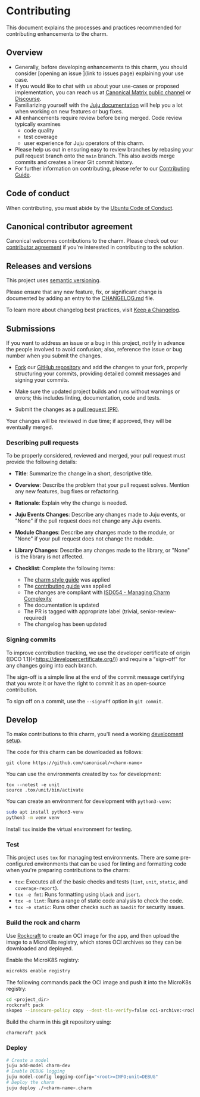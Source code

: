 <!-- Remember to update this file for your charm -- replace <charm-name> with the appropriate name. -->

# Contributing

This document explains the processes and practices recommended for contributing enhancements to the <charm-name> charm.

## Overview

- Generally, before developing enhancements to this charm, you should consider [opening an issue
  ](link to issues page) explaining your use case.
- If you would like to chat with us about your use-cases or proposed implementation, you can reach
  us at [Canonical Matrix public channel](https://matrix.to/#/#charmhub-charmdev:ubuntu.com)
  or [Discourse](https://discourse.charmhub.io/).
- Familiarizing yourself with the [Juju documentation](https://canonical-juju.readthedocs-hosted.com/en/latest/user/howto/manage-charms/)
  will help you a lot when working on new features or bug fixes.
- All enhancements require review before being merged. Code review typically examines
  - code quality
  - test coverage
  - user experience for Juju operators of this charm.
- Please help us out in ensuring easy to review branches by rebasing your pull request branch onto
  the `main` branch. This also avoids merge commits and creates a linear Git commit history.
- For further information on contributing, please refer to our
  [Contributing Guide](https://github.com/canonical/is-charms-contributing-guide).

## Code of conduct

When contributing, you must abide by the
[Ubuntu Code of Conduct](https://ubuntu.com/community/ethos/code-of-conduct).

## Canonical contributor agreement

Canonical welcomes contributions to the <charm-name> charm. Please check out our
[contributor agreement](https://ubuntu.com/legal/contributors) if you're interested in contributing to the solution.

## Releases and versions

This project uses [semantic versioning](https://semver.org/).

Please ensure that any new feature, fix, or significant change is documented by
adding an entry to the [CHANGELOG.md](link-to-changelog) file.

To learn more about changelog best practices, visit [Keep a Changelog](https://keepachangelog.com/).

## Submissions

If you want to address an issue or a bug in this project,
notify in advance the people involved to avoid confusion;
also, reference the issue or bug number when you submit the changes.

- [Fork](https://docs.github.com/en/pull-requests/collaborating-with-pull-requests/working-with-forks/about-forks)
  our [GitHub repository](link-to-github-repo)
  and add the changes to your fork, properly structuring your commits,
  providing detailed commit messages and signing your commits.

- Make sure the updated project builds and runs without warnings or errors;
  this includes linting, documentation, code and tests.

- Submit the changes as a
  [pull request (PR)](https://docs.github.com/en/pull-requests/collaborating-with-pull-requests/proposing-changes-to-your-work-with-pull-requests/creating-a-pull-request-from-a-fork).


Your changes will be reviewed in due time; if approved, they will be eventually merged.

### Describing pull requests

To be properly considered, reviewed and merged,
your pull request must provide the following details:

- **Title**: Summarize the change in a short, descriptive title.

- **Overview**: Describe the problem that your pull request solves.
  Mention any new features, bug fixes or refactoring.

- **Rationale**: Explain why the change is needed.

- **Juju Events Changes**: Describe any changes made to Juju events, or
  "None" if the pull request does not change any Juju events.

- **Module Changes**: Describe any changes made to the module, or "None"
  if your pull request does not change the module.

- **Library Changes**: Describe any changes made to the library,
  or "None" is the library is not affected.

- **Checklist**: Complete the following items:

  - The [charm style guide](https://juju.is/docs/sdk/styleguide) was applied
  - The [contributing guide](https://github.com/canonical/is-charms-contributing-guide) was applied
  - The changes are compliant with [ISD054 - Managing Charm Complexity](https://discourse.charmhub.io/t/specification-isd014-managing-charm-complexity/11619)
  - The documentation is updated
  - The PR is tagged with appropriate label (trivial, senior-review-required)
  - The changelog has been updated

### Signing commits

To improve contribution tracking,
we use the developer certificate of origin
([DCO 1.1](<https://developercertificate.org/))
and require a "sign-off" for any changes going into each branch.

The sign-off is a simple line at the end of the commit message
certifying that you wrote it
or have the right to commit it as an open-source contribution.

To sign off on a commit, use the ``--signoff`` option in ``git commit``.

## Develop

To make contributions to this charm, you'll need a working
[development setup](https://documentation.ubuntu.com/juju/latest/user/howto/manage-your-deployment/manage-your-deployment-environment/).

The code for this charm can be downloaded as follows:

```
git clone https://github.com/canonical/<charm-name>
```

You can use the environments created by `tox` for development:

```shell
tox --notest -e unit
source .tox/unit/bin/activate
```

You can create an environment for development with `python3-venv`:

```bash
sudo apt install python3-venv
python3 -m venv venv
```

Install `tox` inside the virtual environment for testing.

### Test

This project uses `tox` for managing test environments. There are some pre-configured environments
that can be used for linting and formatting code when you're preparing contributions to the charm:

* ``tox``: Executes all of the basic checks and tests (``lint``, ``unit``, ``static``, and ``coverage-report``).
* ``tox -e fmt``: Runs formatting using ``black`` and ``isort``.
* ``tox -e lint``: Runs a range of static code analysis to check the code.
* ``tox -e static``: Runs other checks such as ``bandit`` for security issues.

### Build the rock and charm

Use [Rockcraft](https://documentation.ubuntu.com/rockcraft/en/latest/) to create an
OCI image for the <charm-name> app, and then upload the image to a MicroK8s registry,
which stores OCI archives so they can be downloaded and deployed.

Enable the MicroK8S registry:

```bash
microk8s enable registry
```

The following commands pack the OCI image and push it into
the MicroK8s registry:

```bash
cd <project_dir>
rockcraft pack
skopeo --insecure-policy copy --dest-tls-verify=false oci-archive:<rock-name>.rock docker://localhost:32000/<app-name>:latest
```

Build the charm in this git repository using:

```shell
charmcraft pack
```

### Deploy

```bash
# Create a model
juju add-model charm-dev
# Enable DEBUG logging
juju model-config logging-config="<root>=INFO;unit=DEBUG"
# Deploy the charm
juju deploy ./<charm-name>.charm 
```


